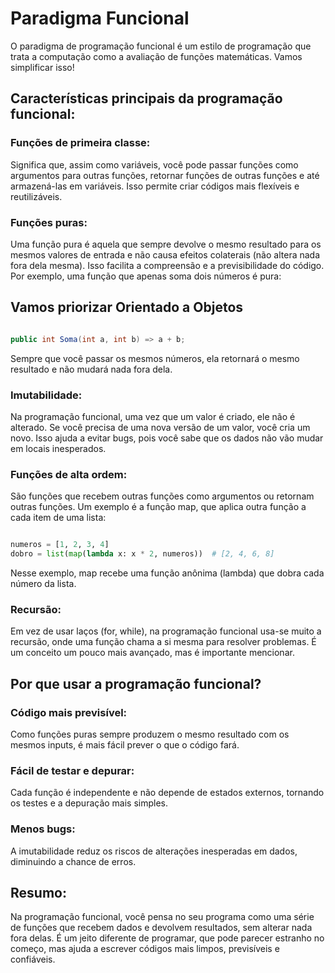 # Paradigma Funcional

O paradigma de programação funcional é um estilo de programação que trata a computação como a avaliação de funções matemáticas. Vamos simplificar isso!

## Características principais da programação funcional:

### Funções de primeira classe:

Significa que, assim como variáveis, você pode passar funções como argumentos para outras funções, retornar funções de outras funções e até armazená-las em variáveis. Isso permite criar códigos mais flexíveis e reutilizáveis.

### Funções puras: 

Uma função pura é aquela que sempre devolve o mesmo resultado para os mesmos valores de entrada e não causa efeitos colaterais (não altera nada fora dela mesma). Isso facilita a compreensão e a previsibilidade do código. Por exemplo, uma função que apenas soma dois números é pura:


## Vamos priorizar Orientado a Objetos


```csharp

public int Soma(int a, int b) => a + b;

```

Sempre que você passar os mesmos números, ela retornará o mesmo resultado e não mudará nada fora dela.

### Imutabilidade:

Na programação funcional, uma vez que um valor é criado, ele não é alterado. Se você precisa de uma nova versão de um valor, você cria um novo. Isso ajuda a evitar bugs, pois você sabe que os dados não vão mudar em locais inesperados.

### Funções de alta ordem:

São funções que recebem outras funções como argumentos ou retornam outras funções. Um exemplo é a função map, que aplica outra função a cada item de uma lista:

```python

numeros = [1, 2, 3, 4]
dobro = list(map(lambda x: x * 2, numeros))  # [2, 4, 6, 8]

```

Nesse exemplo, map recebe uma função anônima (lambda) que dobra cada número da lista.

### Recursão: 

Em vez de usar laços (for, while), na programação funcional usa-se muito a recursão, onde uma função chama a si mesma para resolver problemas. É um conceito um pouco mais avançado, mas é importante mencionar.

## Por que usar a programação funcional?

### Código mais previsível: 

Como funções puras sempre produzem o mesmo resultado com os mesmos inputs, é mais fácil prever o que o código fará.

### Fácil de testar e depurar:

Cada função é independente e não depende de estados externos, tornando os testes e a depuração mais simples.

### Menos bugs: 

A imutabilidade reduz os riscos de alterações inesperadas em dados, diminuindo a chance de erros.


## Resumo:

Na programação funcional, você pensa no seu programa como uma série de funções que recebem dados e devolvem resultados, sem alterar nada fora delas. É um jeito diferente de programar, que pode parecer estranho no começo, mas ajuda a escrever códigos mais limpos, previsíveis e confiáveis.